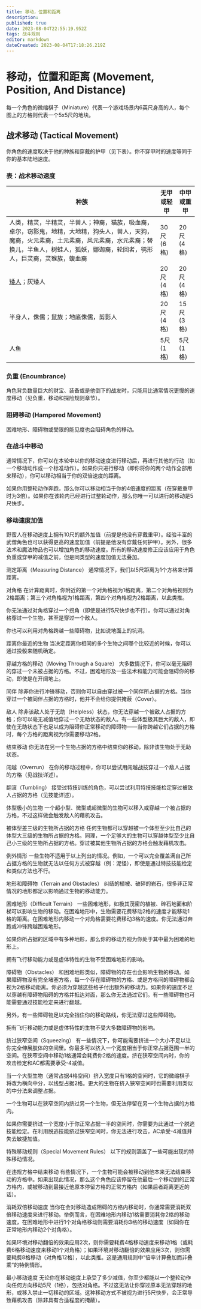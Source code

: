 ```yaml
---
title: 移动，位置和距离
description: 
published: true
date: 2023-08-04T22:55:19.952Z
tags: 战斗规则
editor: markdown
dateCreated: 2023-08-04T17:18:26.219Z
---
```


# 移动，位置和距离 (Movement, Position, And Distance)
每一个角色的微缩棋子（Miniature）代表一个游戏场景内6英尺身高的人，每个图上的方格则代表一个5x5尺的地块。

## 战术移动 (Tactical Movement)
你角色的速度取决于他的种族和穿戴的护甲（见下表）。你不穿甲时的速度等同于你的基本陆地速度。

### 表：战术移动速度
| 种族                                               | 无甲或轻甲 | 中甲或重甲 |
| -------------------------------------------------- | --------- | --------- |
| 人类，精灵，半精灵，半兽人；神裔，猫族，吸血裔，卓尔，窃影鬼，地精，大地精，狗头人，兽人，天狗，魔裔，火元素裔，土元素裔，风元素裔，水元素裔；替换儿，半鱼人，树蛙人，狐妖，娜迦裔，轮回者，鸮形人，巨灵裔，灵猴族，蝮血裔 | 30尺 (6格)  | 20尺 (4格)  |
| [矮人](/种族/矮人)；灰矮人                                       | 20尺 (4格) | 20尺 (4格) |
| 半身人，侏儒；鼠族；地底侏儒，剪影人              | 20尺 (4格) | 15尺 (3格) |
| 人鱼                                               | 5尺 (1格)  | 5尺 (1格)  |

### 负重 (Encumbrance)
角色背负数量巨大的财宝、装备或是他倒下的战友时，只能用比通常情况更慢的速度移动（见负重，移动和探险规则章节）。

### 阻碍移动 (Hampered Movement)
困难地形、障碍物或受限的能见度也会阻碍角色的移动。

### 在战斗中移动
通常情况下，你可以在本轮中以你的移动速度进行移动后，再进行其他的行动（如一个移动动作或一个标准动作）。如果你只进行移动（即你将你的两个动作全部用来移动），你可以移动相当于你的双倍速度的距离。

如果你用整轮动作奔跑，那么你可以移动相当于你的4倍速度的距离（在穿戴重甲时为3倍）。如果你在该轮内已经进行过整轮动作，那么你唯一可以进行的移动是5尺快步。

### 移动速度加值
野蛮人在移动速度上拥有10尺的额外加值（前提是他没有穿戴重甲）。经验丰富的武僧角色也可以获得更高的速度加值（前提是他没有穿戴任何护甲）。另外，很多法术和魔法物品也可以增加角色的移动速度。所有的移动速度修正应该应用于角色负重或穿甲的减值之前，但是同类型的速度加值无法叠加。

测定距离（Measuring Distance）
通常情况下，我们以5尺距离为1个方格来计算距离。

对角格
在计算距离时，你附近的第一个对角格视为1格距离，第二个对角格视则为2格距离；第三个对角格视为1格距离，第四个对角格视为2格距离，以此类推。

你无法通过对角格穿过一个拐角（即使是进行5尺快步也不行）。你可以通过对角格穿过一个生物，甚至是穿过一个敌人。

你也可以利用对角格跨越一些障碍物，比如说地面上的坑洞。

距离你最近的生物
当决定距离你相同的多个生物之间哪个比较近的时候，你可以通过投骰来随机确定。

穿越方格的移动（Moving Through a Square）
大多数情况下，你可以毫无阻碍的穿过一个未被占据的方格。不过，困难地形及一些法术和能力可能会阻碍你的移动，即使是在开阔地上。

同伴
除非你进行冲锋移动，否则你可以自由穿过被一个同伴所占据的方格。当你穿过一个被同伴占据的方格时，他并不会给你提供掩蔽（Cover）。

敌人
除非该敌人处于无助（Helpless）状态，你无法穿越一个被敌人占据的方格；你可以毫无减值地穿过一个无助状态的敌人。有一些体型极其巨大的敌人，即使在无助状态下也足以成为阻碍你正常移动的障碍物——当你跨越它们占据的方格时，每个方格的距离视为你需要移动2格。

结束移动
你无法在另一个生物占据的方格中结束你的移动，除非该生物处于无助状态。

闯越（Overrun）
在你的移动过程中，你可以尝试用闯越战技穿过一个敌人占据的方格（见战技详述）。

翻滚（Tumbling）
接受过特技训练的角色，可以尝试利用特技技能检定穿过被敌人占据的方格（见技能详述）。

体型极小的生物
一个超小型、微型或超微型的生物可以移入或穿越一个被占据的方格，不过这样做会触发敌人的藉机攻击。

被体型差三级的生物所占据的方格
任何生物都可以穿越被一个体型至少比自己的体型大三级的生物所占据的方格。同理，一个足够大的生物可以穿越体型至少比自己小三级的生物所占据的方格。穿过被其他生物所占据的方格会触发藉机攻击。

例外情形
一些生物不适用于以上列出的情况。例如，一个可以完全覆盖满自己所占据方格的生物就无法以任何方式被穿越（例：泥怪），即使是通过特技技能检定和类似方法也不行。

地形和障碍物（Terrain and Obstacles）
纠结的植被、破碎的岩石，很多非正常情况的地形都足以影响通过生物的移动能力。

困难地形（Difficult Terrain）
一些困难地形，如极其茂密的植被、碎石地面和阶梯可以影响生物的移动。在困难地形中，生物需要花费移动2格的速度才能移动1格的距离。在困难地形内移动一个对角格需要花费移动3格的速度。你无法通过奔跑或冲锋跨越困难地形。

如果你所占据的区域中有多种地形，那么你的移动力视为你处于其中最为困难的地形上。

拥有飞行移动能力或是虚体特性的生物不受困难地形的影响。

障碍物（Obstacles）
和困难地形类似，障碍物的存在也会影响生物的移动。如果障碍物没有完全堵塞方格，每一个存在障碍物的方格、或是方格间的障碍物都会视为2格移动距离。你必须为穿越这些格子付出额外的移动力。如果你的速度不足以穿越有障碍物阻碍的方格并抵达对面，那么你无法通过它们。有一些障碍物也可能需要通过技能检定来进行翻越。

另外，有一些障碍物足以完全挡住你的移动路线，你无法穿过这些障碍物。

拥有飞行移动能力或是虚体特性的生物不受大多数障碍物的影响。

挤过狭窄空间（Squeezing）
有一些情况下，你可能需要挤进一个大小不足以让你完全伸展肢体的空间里。你最多可以挤入一个宽度相当于你正常占据范围一半的空间。在狭窄空间中移动1格通常会耗费你2格的速度。挤在狭窄空间内时，你的攻击检定和AC都需要承受-4减值。

当一个大型生物（通常占据4格空间）挤入宽度只有1格的空间时，它的微缩棋子将改为横向中分，以线型占据2格。更大的生物在挤入狭窄空间时也需要利用类似的中分法来调整占据。

一个生物可以在狭窄空间内挤过另一个生物，但无法停留在另一个生物占据的方格内。

如果你需要挤过一个宽度小于你正常占据一半的空间时，你需要为此通过一个脱逃技能检定。在利用脱逃技能挤过狭窄空间时，你无法进行攻击，AC承受-4减值并失去敏捷加值。

特殊移动规则（Special Movement Rules）
以下的规则涵盖了一些可能出现的特殊移动情况。

在违规方格中结束移动
有些情况下，一个生物可能会被移动到他本来无法结束移动的方格中。如果出现此情况，那么这个角色应该停留在他最后一个移动到的正常方格内，或被移动到最接近他原本停留方格的正常方格内（如果后者距离更近的话）。

消耗双倍移动速度
当你在会对移动造成阻碍的方格内移动时，你通常需要消耗双倍移动速度来进行移动。举例而言，在困难地形内移动1格需要消耗你2格的移动速度，在困难地形中进行1个对角格移动则需要消耗你3格的移动速度（如同你在正常地形内移动2个对角格）。

如果环境对移动翻倍的效果应用2次，则你需要耗费4格移动速度来移动1格（或耗费6格移动速度来移动1个对角格）；如果环境对移动翻倍的效果应用3次，则你需要耗费8格移动（对角格12格），以此类推。这是通用规则中“倍率计算叠加而非叠乘”的特例情形。

最小移动速度
无论你在移动速度上承受了多少减值，你至少都能以一个整轮动作向任何方向移动5尺（1格），包括对角格。不过这无法让你穿过原本无法穿越的地形，或移入禁止一切移动的区域。这种移动方式不被视为进行5尺快步，会正常导致藉机攻击（除非具有合适程度的掩蔽）。



 
